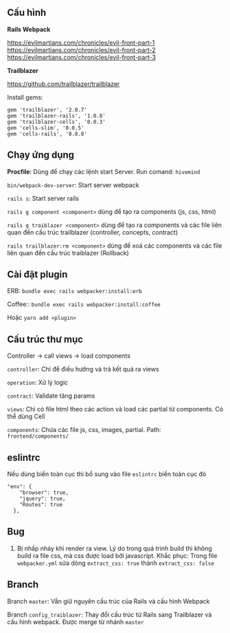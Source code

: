 ## Cấu hình
**Rails Webpack**

https://evilmartians.com/chronicles/evil-front-part-1
https://evilmartians.com/chronicles/evil-front-part-2
https://evilmartians.com/chronicles/evil-front-part-3

**Trailblazer**

https://github.com/trailblazer/trailblazer

Install gems:
```
gem 'trailblazer', '2.0.7'
gem 'trailblazer-rails', '1.0.8'
gem 'trailblazer-cells', '0.0.3'
gem 'cells-slim', '0.0.5'
gem 'cells-rails', '0.0.8'
```

## Chạy ứng dụng

**Procfile**: Dùng để chạy các lệnh start Server. Run comand: `hivemind`

`bin/webpack-dev-server`: Start server webpack

`rails s`: Start server rails

`rails g component <component>` dùng để tạo ra components (js, css, html)

`rails g traiblazer <component>` dùng để tạo ra components và các file liên quan đến cấu trúc trailblazer (controller, concepts, contract)

`rails trailblazer:rm <component>` dùng để xoá các components và các file liên quan đến cấu trúc traiblazer (Rollback)

## Cài đặt plugin

ERB: `bundle exec rails webpacker:install:erb`

Coffee:: `bundle exec rails webpacker:install:coffee`

Hoặc `yarn add <plugin>`

## Cấu trúc thư mục
Controller -> call views -> load components

`controller`: Chỉ để điều hướng và trả kết quả ra views

`operation`: Xử lý logic

`contract`: Validate tâng params

`views`: Chỉ có file html theo các action và load các partial từ components. Có thể dùng Cell

`components`: Chứa các file js, css, images, partial. Path: `frontend/components/`

## eslintrc
Nếu dùng biến toàn cục thì bổ sung vào file `eslintrc` biến toàn cục đó
```
"env": {
    "browser": true,
    "jquery": true,
    "Routes": true
  },
```

## Bug

1. Bị nhấp nháy khi render ra view. Lý do trong quá trình build thì không build ra file css, mà css được load bởi javascript. Khắc phục: Trong file `webpacker.yml` sửa dòng `extract_css: true` thành `extract_css: false`

## Branch

Branch `master`: Vẫn giữ nguyên cấu trúc của Rails và cấu hình Webpack

Branch `config_traiblazer`: Thay đổi cấu trúc từ Rails sang Trailblazer và cấu hình webpack. Được merge từ nhánh `master`
